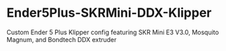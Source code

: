 # Ender5Plus-SKRMini-DDX-Klipper
Custom Ender 5 Plus Klipper config featuring SKR Mini E3 V3.0, Mosquito Magnum, and Bondtech DDX extruder
